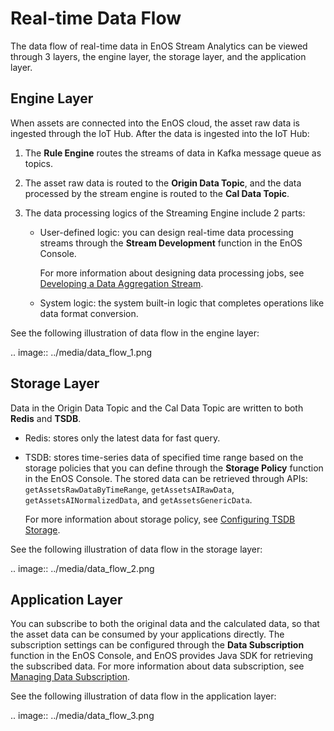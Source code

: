 # Real-time Data Flow

The data flow of real-time data in EnOS Stream Analytics can be viewed through 3 layers, the engine layer, the storage layer, and the application layer.

## Engine Layer

When assets are connected into the EnOS cloud, the asset raw data is ingested through the IoT Hub. After the data is ingested into the IoT Hub:

1. The **Rule Engine** routes the streams of data in Kafka message queue as topics.

2. The asset raw data is routed to the **Origin Data Topic**, and the data processed by the stream engine is routed to the **Cal Data Topic**.

3. The data processing logics of the Streaming Engine include 2 parts:

   - User-defined logic: you can design real-time data processing streams through the **Stream Development** function in the EnOS Console. 

     For more information about designing data processing jobs, see [Developing a Data Aggregation Stream](../howto/developing_stream.html).  

   - System logic: the system built-in logic that completes operations like data format conversion.

See the following illustration of data flow in the engine layer:

.. image:: ../media/data_flow_1.png

## Storage Layer

Data in the Origin Data Topic and the Cal Data Topic are written to both **Redis** and **TSDB**.

- Redis: stores only the latest data for fast query.

- TSDB: stores time-series data of specified time range based on the storage policies that you can define through the **Storage Policy** function in the EnOS Console. The stored data can be retrieved through APIs: `getAssetsRawDataByTimeRange`, `getAssetsAIRawData`, `getAssetsAINormalizedData`, and `getAssetsGenericData`. 

   For more information about storage policy, see [Configuring TSDB Storage](../configuring_tsdb_storage).

See the following illustration of data flow in the storage layer:

.. image:: ../media/data_flow_2.png

## Application Layer

You can subscribe to both the original data and the calculated data, so that the asset data can be consumed by your applications directly. The subscription settings can be configured through the **Data Subscription** function in the EnOS Console, and EnOS provides Java SDK for retrieving the subscribed data. For more information about data subscription, see [Managing Data Subscription](../howto/managing_data_subscription).

See the following illustration of data flow in the application layer:

.. image:: ../media/data_flow_3.png

<!--end-->
